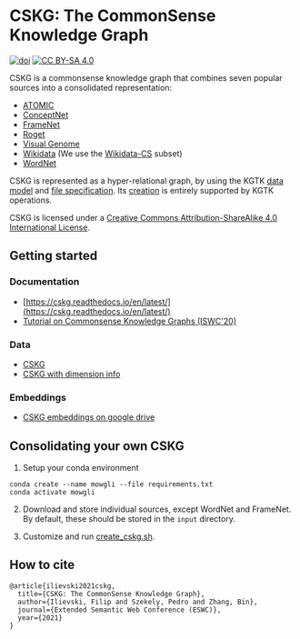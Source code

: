 # CSKG: The CommonSense Knowledge Graph

[![doi](https://zenodo.org/badge/DOI/10.5281/zenodo.4331372.svg)](https://doi.org/10.5281/zenodo.4331372) [![CC BY-SA 4.0][cc-by-sa-shield]][cc-by-sa]


[cc-by-sa]: http://creativecommons.org/licenses/by-sa/4.0/
[cc-by-sa-image]: https://licensebuttons.net/l/by-sa/4.0/88x31.png
[cc-by-sa-shield]: https://img.shields.io/badge/License-CC%20BY--SA%204.0-lightgrey.svg

CSKG is a commonsense knowledge graph that combines seven popular sources into a consolidated representation:
* [ATOMIC](https://homes.cs.washington.edu/~msap/atomic/)
* [ConceptNet](http://conceptnet.io/)
* [FrameNet](https://framenet.icsi.berkeley.edu/fndrupal/)
* [Roget](http://www.roget.org/)
* [Visual Genome](http://visualgenome.org/)
* [Wikidata](http://wikidata.org/) (We use the [Wikidata-CS](https://zenodo.org/record/3983030#.YEkr45NKimk) subset)
* [WordNet](https://wordnet.princeton.edu/)

CSKG is represented as a hyper-relational graph, by using the  KGTK [data model](https://kgtk.readthedocs.io/en/latest/data_model/) and [file specification](https://kgtk.readthedocs.io/en/latest/specification/). Its [creation](https://github.com/usc-isi-i2/cskg/blob/master/consolidation/create_cskg.sh) is entirely supported by KGTK operations.


CSKG is licensed under a
[Creative Commons Attribution-ShareAlike 4.0 International License][cc-by-sa].

## Getting started

### Documentation
* [https://cskg.readthedocs.io/en/latest/](https://cskg.readthedocs.io/en/latest/)
* [Tutorial on Commonsense Knowledge Graphs (ISWC'20)](https://usc-isi-i2.github.io/ISWC20/)

### Data
* [CSKG](https://doi.org/10.5281/zenodo.4331372)
* [CSKG with dimension info](https://drive.google.com/file/d/1vj9Djf7V-lXunWDbsO7vwqS-YTGftPbq/view?usp=sharing)

### Embeddings
* [CSKG embeddings on google drive](https://drive.google.com/drive/u/1/folders/16347KHSloJJZIbgC9V5gH7_pRx0CzjPQ)

## Consolidating your own CSKG

1. Setup your conda environment
```
conda create --name mowgli --file requirements.txt
conda activate mowgli
```

2. Download and store individual sources, except WordNet and FrameNet. By default, these should be stored in the `input` directory.

3. Customize and run [create_cskg.sh](https://github.com/usc-isi-i2/cskg/blob/master/consolidation/create_cskg.sh). 

## How to cite
```
@article{ilievski2021cskg,
  title={CSKG: The CommonSense Knowledge Graph},
  author={Ilievski, Filip and Szekely, Pedro and Zhang, Bin},
  journal={Extended Semantic Web Conference (ESWC)},
  year={2021}
}
```
